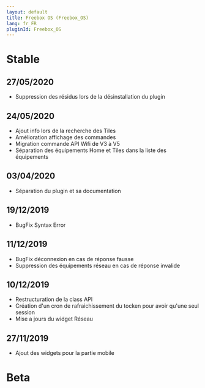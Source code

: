 ```yaml
---
layout: default
title: Freebox OS (Freebox_OS)
lang: fr_FR
pluginId: Freebox_OS
---
```


# Stable

## 27/05/2020

* Suppression des résidus lors de la désinstallation du plugin

## 24/05/2020

* Ajout info lors de la recherche des Tiles
* Amélioration affichage des commandes
* Migration commande API Wifi de V3 à V5
* Séparation des équipements Home et Tiles dans la liste des équipements

## 03/04/2020

* Séparation du plugin et sa documentation

## 19/12/2019

* BugFix Syntax Error

## 11/12/2019

* BugFix déconnexion en cas de réponse fausse
* Suppression des équipements réseau en cas de réponse invalide

## 10/12/2019

* Restructuration de la class API
* Création d'un cron de rafraichissement du tocken pour avoir qu'une seul session
* Mise a jours du widget Réseau

## 27/11/2019

* Ajout des widgets pour la partie mobile

# Beta
